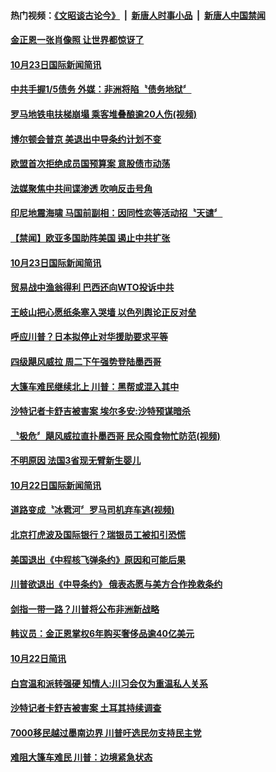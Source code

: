 #### 热门视频：[《文昭谈古论今》](https://github.com/gfw-breaker/wenzhao/blob/master/README.md?t=10241233) &nbsp;|&nbsp; [新唐人时事小品](https://github.com/gfw-breaker/ntdtv-comedy/blob/master/README.md?t=10241233) &nbsp;|&nbsp; [新唐人中国禁闻](https://github.com/gfw-breaker/ntdtv-news/blob/master/README.md?t=10241233)

#### [金正恩一张肖像照 让世界都惊讶了](../pages/news202/a1396599.md?t=10241233) 

#### [10月23日国际新闻简讯](../pages/news202/a1396615.md?t=10241233) 

#### [中共手握1/5债务 外媒：非洲将陷〝债务地狱〞](../pages/news202/a1396573.md?t=10241233) 

#### [罗马地铁电扶梯崩塌 乘客堆叠酿逾20人伤(视频)](../pages/news202/a1396592.md?t=10241233) 

#### [博尔顿会普京 美退出中导条约计划不变](../pages/news202/a1396532.md?t=10241233) 

#### [欧盟首次拒绝成员国预算案 意股债市动荡](../pages/news202/a1396507.md?t=10241233) 

#### [法媒聚焦中共间谍渗透 吹响反击号角](../pages/news202/a1396554.md?t=10241233) 

#### [印尼地震海啸 马国前副相：因同性恋等活动招〝天谴〞](../pages/news202/a1396546.md?t=10241233) 


#### [【禁闻】欧亚多国助阵美国 遏止中共扩张](../pages/news202/a1396527.md?t=10241233) 

#### [10月23日国际新闻简讯](../pages/news202/a1396522.md?t=10241233) 

#### [贸易战中渔翁得利 巴西还向WTO投诉中共](../pages/news202/a1396519.md?t=10241233) 

#### [王岐山把心愿纸条塞入哭墙 以色列舆论正反对垒](../pages/news202/a1396497.md?t=10241233) 

#### [呼应川普？日本拟停止对华援助要求平等](../pages/news202/a1396505.md?t=10241233) 


#### [四级飓风威拉 周二下午强势登陆墨西哥](../pages/news202/a1396489.md?t=10241233) 

#### [大篷车难民继续北上 川普：黑帮或混入其中](../pages/news202/a1396488.md?t=10241233) 

#### [沙特记者卡舒吉被害案 埃尔多安:沙特预谋暗杀](../pages/news202/a1396485.md?t=10241233) 

#### [〝极危〞飓风威拉直扑墨西哥 民众囤食物忙防范(视频)](../pages/news202/a1396478.md?t=10241233) 


#### [不明原因 法国3省现无臂新生婴儿](../pages/news202/a1396469.md?t=10241233) 

#### [10月22日国际新闻简讯](../pages/news202/a1396461.md?t=10241233) 

#### [道路变成〝冰雹河〞罗马司机弃车逃(视频)](../pages/news202/a1396460.md?t=10241233) 

#### [北京打虎波及国际银行？瑞银员工被扣引恐慌](../pages/news202/a1396457.md?t=10241233) 

#### [美国退出《中程核飞弹条约》原因和可能后果](../pages/news202/a1396454.md?t=10241233) 

#### [川普欲退出《中导条约》 俄表态愿与美方合作挽救条约](../pages/news202/a1396450.md?t=10241233) 

#### [剑指一带一路？川普将公布非洲新战略](../pages/news202/a1396443.md?t=10241233) 


#### [韩议员：金正恩掌权6年购买奢侈品逾40亿美元](../pages/news202/a1396377.md?t=10241233) 

#### [10月22日简讯](../pages/news202/a1396373.md?t=10241233) 

#### [白宫温和派转强硬 知情人:川习会仅为重温私人关系](../pages/news202/a1396352.md?t=10241233) 


#### [沙特记者卡舒吉被害案 土耳其持续调查](../pages/news202/a1396349.md?t=10241233) 

#### [7000移民越过墨南边界 川普吁选民勿支持民主党](../pages/news202/a1396350.md?t=10241233) 

#### [难阻大篷车难民 川普：边境紧急状态](../pages/news202/a1396348.md?t=10241233) 

